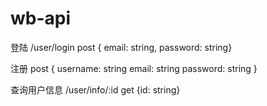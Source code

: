 # wb-api

登陆 /user/login post
{ email: string, password: string}

注册 post
{
username: string
email: string
password: string
}

查询用户信息 /user/info/:id get
{id: string}
